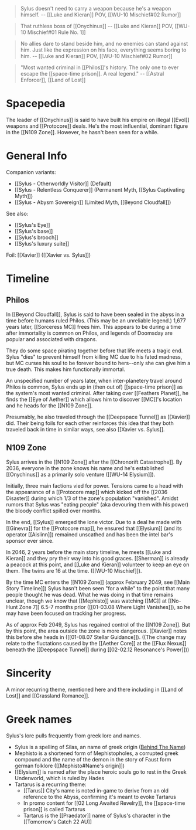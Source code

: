 > Sylus doesn't need to carry a weapon because he's a weapon himself.
> -- [[Luke and Kieran]] POV, [[WU-10 Mischief#02 Rumor]]

> That ruthless boss of [[Onychinus]]
> -- [[Luke and Kieran]] POV, [[WU-10 Mischief#01 Rule No. 1]]

> No allies dare to stand beside him, and no enemies can stand against him. Just like the expression on his face, everything seems boring to him.
> -- [[Luke and Kieran]] POV, [[WU-10 Mischief#02 Rumor]]

>  "Most wanted criminal in [[Philos]]'s history. The only one to ever escape the [[space-time prison]]. A real legend."
>  -- [[Astral Enforcer]], [[Land of Lost]]

# Spacepedia
The leader of [[Onychinus]] is said to have built his empire on illegal [[Evol]] weapons and [[Protocore]] deals. He's the most influential, dominant figure in the [[N109 Zone]]. However, he hasn't been seen for a while.

# General Info

Companion variants:
* [[Sylus - Otherworldly Visitor]] (Default)
* [[Sylus - Relentless Conquerer]] (Permanent Myth, [[Sylus Captivating Myth]])
* [[Sylus - Abysm Sovereign]] (Limited Myth, [[Beyond Cloudfall]])

See also:
* [[Sylus's Eye]]
* [[Sylus's base]]
* [[Sylus's brooch]]
* [[Sylus's luxury suite]]

Foil: [[Xavier]] ([[Xavier vs. Sylus]])

# Timeline
## Philos
In [[Beyond Cloudfall]], Sylus is said to have been sealed in the abyss in a time before humans ruled Philos. (This may be an unreliable legend.) 1,677 years later, [[Sorceress MC]] frees him. This appears to be during a time after immortality is common on Philos, and legends of Doomsday are popular and associated with dragons.

They do some space pirating together before that life meets a tragic end. Sylus "dies" to prevent himself from killing MC due to his fated madness, but MC curses his soul to be forever bound to hers--only she can give him a true death. This makes him functionally immortal.

An unspecified number of years later, when inter-planetery travel around Philos is common, Sylus ends up in (then out of) [[space-time prison]] as the system's most wanted criminal. After taking over [[Feathers Planet]], he finds the [[Eye of Aether]] which allows him to discover [[MC]]'s location and he heads for the [[N109 Zone]].

Presumably, he also traveled through the [[Deepspace Tunnel]] as [[Xavier]] did. Their being foils for each other reinforces this idea that they both traveled back in time in similar ways, see also [[Xavier vs. Sylus]].

## N109 Zone
Sylus arrives in the [[N109 Zone]] after the [[Chronorift Catastrophe]]. By 2036, everyone in the zone knows his name and he's established [[Onychinus]] as a primarily solo venture ([[WU-14 Elysium]]).

Initially, three main factions vied for power. Tensions came to a head with the appearance of a [[Protocore map]] which kicked off the [[2036 Disaster]] during which 1/3 of the zone's population "vanished". Amidst rumors that Sylus was "eating people" (aka devouring them with his power) the bloody conflict spilled over months.

In the end, [[Sylus]] emerged the lone victor. Due to a deal he made with [[Ginevra]] for the [[Protocore map]], he ensured that [[Elysium]] (and its operator [[Aislinn]]) remained unscathed and has been the intel bar's sponsor ever since.

In 2046, 2 years before the main story timeline, he meets [[Luke and Kieran]] and they pry their way into his good graces. [[Sherman]] is already a peacock at this point, and [[Luke and Kieran]] volunteer to keep an eye on them. The twins are 16 at the time. ([[WU-10 Mischief]]).

By the time MC enters the [[N109 Zone]] (approx February 2049, see [[Main Story Timeline]]) Sylus hasn't been seen "for a while" to the point that many people thought he was dead. What he was doing in that time remains unclear, though we know that [[Mephisto]] was watching [[MC]] at [[No-Hunt Zone 7]] 6.5-7 months prior ([[01-03.08 Where Light Vanishes]]), so he may have been focused on tracking her progress.

As of approx Feb 2049, Sylus has regained control of the [[N109 Zone]]. But by this point, the area outside the zone is more dangerous. [[Xavier]] notes this before she heads in ([[01-08.07 Stellar Guidance]]). ((The change may relate to the fluctations caused by the [[Aether Core]] at the [[Flux Nexus]] beneath the [[Deepspace Tunnel]] during [[02-02.12 Resonance's Power]]))

# Sincerity
A minor recurring theme, mentioned here and there including in [[Land of Lost]] and [[Grassland Romance]].

# Greek names
Sylus's lore pulls frequently from greek lore and names.
* Sylus is a spelling of Silas, an name of greek origin ([Behind The Name](https://www.behindthename.com/name/silas))
* Mephisto is a shortened form of Mephistopholes, a corrupted greek compound and the name of the demon in the story of Faust form german folklore ([[Mephisto#Name's origin]])
* [[Elysium]] is named after the place heroic souls go to rest in the Greek Underworld, which is ruled by Hades
* Tartarus is a recurring theme:
	* [[Tarus]] City's name is noted in-game to derive from an old reference to the Abyss, confirming it's meant to evoke Tartarus
	* In promo content for [[02 Long Awaited Revelry]], the [[space-time prison]] is called Tartarus
	* Tartarus is the [[Praedator]] name of Sylus's character in the [[Tomorrow's Catch 22 AU]]